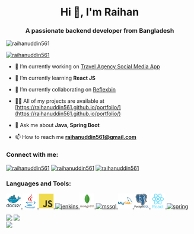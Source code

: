 <h1 align="center">Hi 👋, I'm Raihan</h1>
<h3 align="center">A passionate backend developer from Bangladesh</h3>

<p align="left"> <img src="https://komarev.com/ghpvc/?username=raihanuddin561&label=Profile%20views&color=0e75b6&style=flat" alt="raihanuddin561" /> </p>

<p align="left"> <a href="https://github.com/ryo-ma/github-profile-trophy"><img src="https://github-profile-trophy.vercel.app/?username=raihanuddin561" alt="raihanuddin561" /></a> </p>

- 🔭 I’m currently working on [Travel Agency Social Media App](https://github.com/raihanuddin561/travel-agency-social-media-app)

- 🌱 I’m currently learning **React JS**

- 👯 I’m currently collaborating on [Reflexbin](https://github.com/raihanuddin561/reflexbin)

- 👨‍💻 All of my projects are available at [https://raihanuddin561.github.io/portfolio/](https://raihanuddin561.github.io/portfolio/)

- 💬 Ask me about **Java, Spring Boot**

- 📫 How to reach me **raihanuddin561@gmail.com**

<h3 align="left">Connect with me:</h3>
<p align="left">
<a href="https://twitter.com/raihanuddin561" target="blank"><img align="center" src="https://raw.githubusercontent.com/rahuldkjain/github-profile-readme-generator/master/src/images/icons/Social/twitter.svg" alt="raihanuddin561" height="30" width="40" /></a>
<a href="https://linkedin.com/in/raihanuddin561" target="blank"><img align="center" src="https://raw.githubusercontent.com/rahuldkjain/github-profile-readme-generator/master/src/images/icons/Social/linked-in-alt.svg" alt="raihanuddin561" height="30" width="40" /></a>
<a href="https://www.leetcode.com/raihanuddin561" target="blank"><img align="center" src="https://raw.githubusercontent.com/rahuldkjain/github-profile-readme-generator/master/src/images/icons/Social/leet-code.svg" alt="raihanuddin561" height="30" width="40" /></a>
</p>

<h3 align="left">Languages and Tools:</h3>
<p align="left"> <a href="https://www.docker.com/" target="_blank" rel="noreferrer"> <img src="https://raw.githubusercontent.com/devicons/devicon/master/icons/docker/docker-original-wordmark.svg" alt="docker" width="40" height="40"/> </a> <a href="https://www.java.com" target="_blank" rel="noreferrer"> <img src="https://raw.githubusercontent.com/devicons/devicon/master/icons/java/java-original.svg" alt="java" width="40" height="40"/> </a><a href="https://developer.mozilla.org/en-US/docs/Web/JavaScript" target="_blank" rel="noreferrer"> <img src="https://raw.githubusercontent.com/devicons/devicon/master/icons/javascript/javascript-original.svg" alt="javascript" width="40" height="40"/> </a> <a href="https://www.jenkins.io" target="_blank" rel="noreferrer"> <img src="https://www.vectorlogo.zone/logos/jenkins/jenkins-icon.svg" alt="jenkins" width="40" height="40"/> </a> <a href="https://www.mongodb.com/" target="_blank" rel="noreferrer"> <img src="https://raw.githubusercontent.com/devicons/devicon/master/icons/mongodb/mongodb-original-wordmark.svg" alt="mongodb" width="40" height="40"/> </a> <a href="https://www.microsoft.com/en-us/sql-server" target="_blank" rel="noreferrer"> <img src="https://www.svgrepo.com/show/303229/microsoft-sql-server-logo.svg" alt="mssql" width="40" height="40"/> </a> <a href="https://www.mysql.com/" target="_blank" rel="noreferrer"> <img src="https://raw.githubusercontent.com/devicons/devicon/master/icons/mysql/mysql-original-wordmark.svg" alt="mysql" width="40" height="40"/> </a> <a href="https://www.postgresql.org" target="_blank" rel="noreferrer"> <img src="https://raw.githubusercontent.com/devicons/devicon/master/icons/postgresql/postgresql-original-wordmark.svg" alt="postgresql" width="40" height="40"/> </a> <a href="https://reactjs.org/" target="_blank" rel="noreferrer"> <img src="https://raw.githubusercontent.com/devicons/devicon/master/icons/react/react-original-wordmark.svg" alt="react" width="40" height="40"/> </a> <a href="https://spring.io/" target="_blank" rel="noreferrer"> <img src="https://www.vectorlogo.zone/logos/springio/springio-icon.svg" alt="spring" width="40" height="40"/> </a> </p>
<p align="left">
  <img width="48%" src="https://github-readme-stats.vercel.app/api?username=raihanuddin561&show_icons=true&theme=tokyonight&rank_icon=github" />
  <img width="48%" src="https://streak-stats.demolab.com/?user=raihanuddin561" /><br/>
  <img width="48%" src="https://github-readme-stats.vercel.app/api/top-langs?username=raihanuddin561&layout=pie&langs_count=8"/>
</p>


<!--### Hello everyone! Welcome to my GIT profile 👋
this part is copy from readme generator
<p><img align="left" src="https://github-readme-stats.vercel.app/api/top-langs?username=raihanuddin561&show_icons=true&locale=en&layout=compact" alt="raihanuddin561" /></p>

<p>&nbsp;<img align="center" src="https://github-readme-stats.vercel.app/api?username=raihanuddin561&show_icons=true&locale=en" alt="raihanuddin561" /></p>

<p><img align="center" src="https://github-readme-streak-stats.herokuapp.com/?user=raihanuddin561&" alt="raihanuddin561" /></p>
-->
<!--
[![GitHub Streak](https://streak-stats.demolab.com/?user=DenverCoder1&theme=dark)](https://git.io/streak-stats)
**raihanuddin561/raihanuddin561** is a ✨ _special_ ✨ repository because its `README.md` (this file) appears on your GitHub profile.

Here are some ideas to get you started:

- 🔭 I’m currently working on ...
- 🌱 I’m currently learning ...
- 👯 I’m looking to collaborate on ...
- 🤔 I’m looking for help with ...
- 💬 Ask me about ...
- 📫 How to reach me: ...
- 😄 Pronouns: ...
- ⚡ Fun fact: ...
-->
